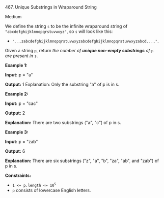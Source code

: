 ﻿467\. Unique Substrings in Wraparound String

Medium

We define the string `s` to be the infinite wraparound string of `"abcdefghijklmnopqrstuvwxyz"`, so `s` will look like this:

*   `"...zabcdefghijklmnopqrstuvwxyzabcdefghijklmnopqrstuvwxyzabcd...."`.

Given a string `p`, return _the number of **unique non-empty substrings** of_ `p` _are present in_ `s`.

**Example 1:**

**Input:** p = "a"

**Output:** 1 Explanation: Only the substring "a" of p is in s.

**Example 2:**

**Input:** p = "cac"

**Output:** 2

**Explanation:** There are two substrings ("a", "c") of p in s.

**Example 3:**

**Input:** p = "zab"

**Output:** 6

**Explanation:** There are six substrings ("z", "a", "b", "za", "ab", and "zab") of p in s.

**Constraints:**

*   <code>1 <= p.length <= 10<sup>5</sup></code>
*   `p` consists of lowercase English letters.